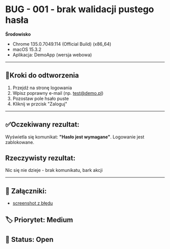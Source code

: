 # BUG - 001 - brak walidacji pustego hasła

**Środowisko**
- Chrome 135.0.7049.114 (Official Build) (x86_64)
- macOS 15.3.2
- Aplikacja: DemoApp (wersja webowa)

---

## 🔁Kroki do odtworzenia
1. Przejdź na stronę logowania 
2. Wpisz poprawny e-mail (np. test@demo.pl)
3. Pozostaw pole hsało puste 
4. Kliknij w przcisk "Zaloguj"

----

## ✅Oczekiwany rezultat:
Wyświetla się komunikat: **"Hasło jest wymagane"**. Logowanie jest zablokowane.

## Rzeczywisty rezultat:
Nic się nie dzieje - brak komunikatu, bark akcji

----
## 🧷 Załączniki:
- [screenshot z błędu](../assets/bug-empty-password.png)

## 🏷 Priorytet: Medium  
## 🔧 Status: Open